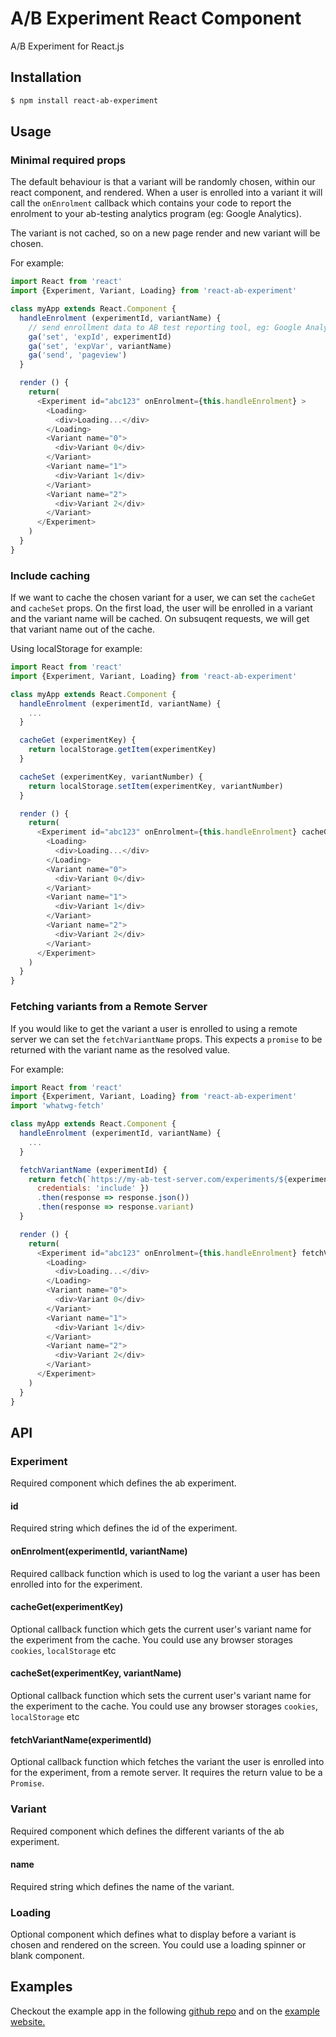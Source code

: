 # A/B Experiment React Component

A/B Experiment for React.js

## Installation

```sh
$ npm install react-ab-experiment
```

## Usage

### Minimal required props

The default behaviour is that a variant will be randomly chosen, within our react component, and rendered. When a user is enrolled into a variant it will call the `onEnrolment` callback which contains your code to report the enrolment to your ab-testing analytics program (eg: Google Analytics).

The variant is not cached, so on a new page render and new variant will be chosen.

For example:
```js
import React from 'react'
import {Experiment, Variant, Loading} from 'react-ab-experiment'

class myApp extends React.Component {
  handleEnrolment (experimentId, variantName) {
    // send enrollment data to AB test reporting tool, eg: Google Analytics
    ga('set', 'expId', experimentId)
    ga('set', 'expVar', variantName)
    ga('send', 'pageview')
  }

  render () {
    return(
      <Experiment id="abc123" onEnrolment={this.handleEnrolment} >
        <Loading>
          <div>Loading...</div>
        </Loading>
        <Variant name="0">
          <div>Variant 0</div>
        </Variant>
        <Variant name="1">
          <div>Variant 1</div>
        </Variant>
        <Variant name="2">
          <div>Variant 2</div>
        </Variant>
      </Experiment>
    )
  }
}
```

### Include caching
If we want to cache the chosen variant for a user, we can set the `cacheGet` and `cacheSet` props.
On the first load, the user will be enrolled in a variant and the variant name will be cached. On subsuqent requests, we will get that variant name out of the cache.

Using localStorage for example:
```js
import React from 'react'
import {Experiment, Variant, Loading} from 'react-ab-experiment'

class myApp extends React.Component {
  handleEnrolment (experimentId, variantName) {
    ...
  }

  cacheGet (experimentKey) {
    return localStorage.getItem(experimentKey)
  }

  cacheSet (experimentKey, variantNumber) {
    return localStorage.setItem(experimentKey, variantNumber)
  }

  render () {
    return(
      <Experiment id="abc123" onEnrolment={this.handleEnrolment} cacheGet={this.cacheGet} cacheSet={this.cacheSet} >
        <Loading>
          <div>Loading...</div>
        </Loading>
        <Variant name="0">
          <div>Variant 0</div>
        </Variant>
        <Variant name="1">
          <div>Variant 1</div>
        </Variant>
        <Variant name="2">
          <div>Variant 2</div>
        </Variant>
      </Experiment>
    )
  }
}
```

### Fetching variants from a Remote Server
If you would like to get the variant a user is enrolled to using a remote server we can set the `fetchVariantName` props. This expects a `promise` to be returned with the variant name as the resolved value.

For example:

```js
import React from 'react'
import {Experiment, Variant, Loading} from 'react-ab-experiment'
import 'whatwg-fetch'

class myApp extends React.Component {
  handleEnrolment (experimentId, variantName) {
    ...
  }

  fetchVariantName (experimentId) {
    return fetch(`https://my-ab-test-server.com/experiments/${experimentId}/variant`, {
      credentials: 'include' })
      .then(response => response.json())
      .then(response => response.variant)
  }

  render () {
    return(
      <Experiment id="abc123" onEnrolment={this.handleEnrolment} fetchVariantName={this.fetchVariantName} >
        <Loading>
          <div>Loading...</div>
        </Loading>
        <Variant name="0">
          <div>Variant 0</div>
        </Variant>
        <Variant name="1">
          <div>Variant 1</div>
        </Variant>
        <Variant name="2">
          <div>Variant 2</div>
        </Variant>
      </Experiment>
    )
  }
}
```

## API

### Experiment
Required component which defines the ab experiment.

#### id
Required string which defines the id of the experiment.

#### onEnrolment(experimentId, variantName)
Required callback function which is used to log the variant a user has been enrolled into for the experiment.

#### cacheGet(experimentKey)
Optional callback function which gets the current user's variant name for the experiment from the cache.
You could use any browser storages `cookies`, `localStorage` etc

#### cacheSet(experimentKey, variantName)
Optional callback function which sets the current user's variant name for the experiment to the cache.
You could use any browser storages `cookies`, `localStorage` etc

#### fetchVariantName(experimentId)
Optional callback function which fetches the variant the user is enrolled into for the experiment, from a remote server. It requires the return value to be a `Promise`.

### Variant
Required component which defines the different variants of the ab experiment.

#### name
Required string which defines the name of the variant.

### Loading
Optional component which defines what to display before a variant is chosen and rendered on the screen. You could use a loading spinner or blank component.

## Examples

Checkout the example app in the following [github repo](https://github.com/envato/react-ab-experiment-example) and on the [example website.](https://react-ab-experiment.herokuapp.com)
